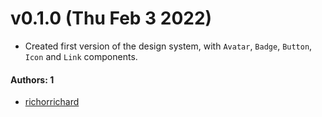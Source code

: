 # v0.1.0 (Thu Feb 3 2022)

- Created first version of the design system, with `Avatar`, `Badge`, `Button`, `Icon` and `Link` components.

#### Authors: 1

- [richorrichard](https://github.com/richorrichard)
